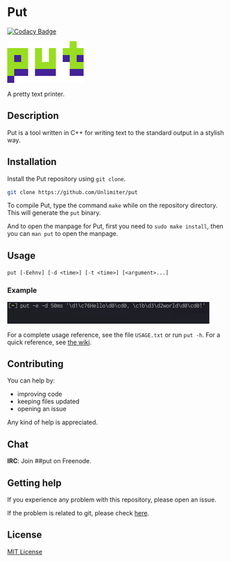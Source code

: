 # Put

[![Codacy Badge](https://api.codacy.com/project/badge/Grade/cb82be2b4aa54fa59cf65e7a14c92909)](https://app.codacy.com/app/unlimiter/put?utm_source=github.com&utm_medium=referral&utm_content=Unlimiter/put&utm_campaign=Badge_Grade_Dashboard)

![Put logo](logo.png)

A pretty text printer.

## Description

Put is a tool written in C++ for writing text to the standard output in a stylish way.

## Installation

Install the Put repository using `git clone`.

```bash
git clone https://github.com/Unlimiter/put
```

To compile Put, type the command `make` while on the repository directory. This will generate the `put` binary.

And to open the manpage for Put, first you need to `sudo make install`, then you can `man put` to open the manpage.

## Usage

`put [-Eehnv] [-d <time>] [-t <time>] [<argument>...]`

### Example

![GIF demo](demo.gif)

For a complete usage reference, see the file `USAGE.txt` or run `put -h`. For a quick reference, see [the wiki](https://github.com/Unlimiter/put/wiki).

## Contributing

You can help by:
- improving code
- keeping files updated
- opening an issue

Any kind of help is appreciated.

## Chat

**IRC**: Join ##put on Freenode.

## Getting help
If you experience any problem with this repository, please open an issue.

If the problem is related to git, please check [here](https://git-scm.com/community).

## License
[MIT License](https://choosealicense.com/licenses/mit/)
